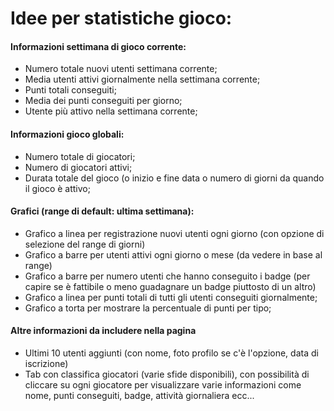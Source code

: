 # Idee per statistiche gioco:
#### Informazioni settimana di gioco corrente: ####
* Numero totale nuovi utenti settimana corrente;
* Media utenti attivi giornalmente nella settimana corrente;
* Punti totali conseguiti;
* Media dei punti conseguiti per giorno;
* Utente più attivo nella settimana corrente;

#### Informazioni gioco globali: ####
* Numero totale di giocatori;
* Numero di giocatori attivi;
* Durata totale del gioco (o inizio e fine data o numero di giorni da quando il gioco è attivo;

#### Grafici (range di default: ultima settimana):
* Grafico a linea per registrazione nuovi utenti ogni giorno (con opzione di selezione del range di giorni)
* Grafico a barre per utenti attivi ogni giorno o mese (da vedere in base al range)
* Grafico a barre per numero utenti che hanno conseguito i badge (per capire se è fattibile o meno guadagnare un badge piuttosto di un altro)
* Grafico a linea per punti totali di tutti gli utenti conseguiti giornalmente;
* Grafico a torta per mostrare la percentuale di punti per tipo;


#### Altre informazioni da includere nella pagina
* Ultimi 10 utenti aggiunti (con nome, foto profilo se c'è l'opzione, data di iscrizione)
* Tab con classifica giocatori (varie sfide disponibili), con possibilità di cliccare su ogni giocatore per visualizzare varie informazioni come nome, punti conseguiti, badge, attività giornaliera ecc...
